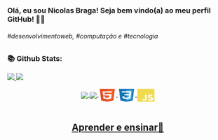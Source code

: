 <h3> Olá, eu sou Nicolas Braga!  Seja bem vindo(a) ao meu perfil GitHub! 👋🏻 </h3>  
<h4></h4>   
           
<h6> #desenvolvimentoweb, #computação e #tecnologia </h6>
   
<h3> 📚 Github Stats: <br></h3>
  
<div>
  <a href="[https://github.com/nicolasBraga01](https://github.com/nicolasBraga01)"> 
  <img height="170em" src="https://github-readme-stats.vercel.app/api?username=nicolasBraga01&show_icons=true&theme=tokyonight&include_all_commits=true&count_private=true"/>
  <img height="150em" src="https://github-readme-stats.vercel.app/api/top-langs/?username=nicolasBraga01&layout=compact&langs_count=16&theme=tokyonight"/>
</div>

<br>
  
<div align="center" style="display: inline_block">
   <img align="center" src="https://cdn.jsdelivr.net/gh/devicons/devicon/icons/vscode/vscode-original.svg" width="30px">
  <img align="center" src="https://cdn.jsdelivr.net/gh/devicons/devicon/icons/bootstrap/bootstrap-original.svg" width="30px">
  <img align="center" alt="Ally-HTML" height="30" width="40" src="https://raw.githubusercontent.com/devicons/devicon/master/icons/html5/html5-original.svg">
  <img align="center" alt="Ally-CSS" height="30" width="40" src="https://raw.githubusercontent.com/devicons/devicon/master/icons/css3/css3-original.svg">
  <img align="center" alt="Ally-Js" height="30" width="40" src="https://raw.githubusercontent.com/devicons/devicon/master/icons/javascript/javascript-plain.svg">
</div>
   <br>
<h2 align="center" >Aprender e ensinar🚀</h2>
